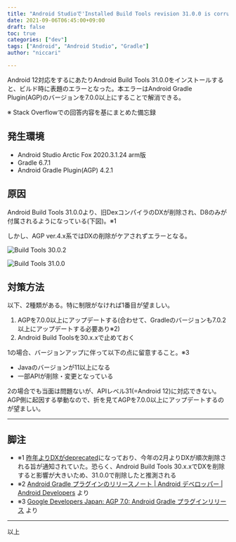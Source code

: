 ```yaml
---
title: "Android Studioで'Installed Build Tools revision 31.0.0 is corrupted'となるエラーの修正方法"
date: 2021-09-06T06:45:00+09:00
draft: false
toc: true
categories: ["dev"]
tags: ["Android", "Android Studio", "Gradle"]
author: "niccari"

---
```


Android 12対応をするにあたりAndroid Build Tools 31.0.0をインストールすると、ビルド時に表題のエラーとなった。本エラーはAndroid Gradle Plugin(AGP)のバージョンを7.0.0以上にすることで解消できる。

※ Stack Overflowでの回答内容を基にまとめた備忘録

<!--more-->

## 発生環境
- Android Studio Arctic Fox 2020.3.1.24 arm版
- Gradle 6.7.1
- Android Gradle Plugin(AGP) 4.2.1

## 原因
Android Build Tools 31.0.0より、旧DexコンパイラのDXが削除され、D8のみが付属されるようになっている(下図)。※1

しかし、AGP ver.4.x系ではDXの削除がケアされずエラーとなる。

![Build Tools 30.0.2](/assets/img/20210906/build_tools_30_0_2_files.png)

![Build Tools 31.0.0](/assets/img/20210906/build_tools_31_0_0_files.png)


## 対策方法
以下、2種類がある。特に制限がなければ1番目が望ましい。

1. AGPを7.0.0以上にアップデートする(合わせて、Gradleのバージョンも7.0.2以上にアップデートする必要あり※2)
1. Android Build Toolsを30.x.xで止めておく

1の場合、バージョンアップに伴って以下の点に留意すること。※3

- Javaのバージョンが11以上になる
- 一部APIが削除・変更となっている

2の場合でも当面は問題ないが、APIレベル31(=Android 12)に対応できない。AGP側に起因する挙動なので、折を見てAGPを7.0.0以上にアップデートするのが望ましい。

- - -

## 脚注
- ※1 [昨年よりDXがdeprecated](https://android-developers.googleblog.com/2020/02/the-path-to-dx-deprecation.html)になっており、今年の2月よりDXが順次削除される旨が通知されていた。恐らく、Android Build Tools 30.x.xでDXを削除すると影響が大きいため、31.0.0で削除したと推測される
- ※2 [Android Gradle プラグインのリリースノート | Android デベロッパー | Android Developers](https://developer.android.com/studio/releases/gradle-plugin?hl=ja#7-0-0) より
- ※3 [Google Developers Japan: AGP 7.0: Android Gradle プラグインリリース](https://developers-jp.googleblog.com/2020/12/announcing-android-gradle-plugin.html) より

- - -

以上

